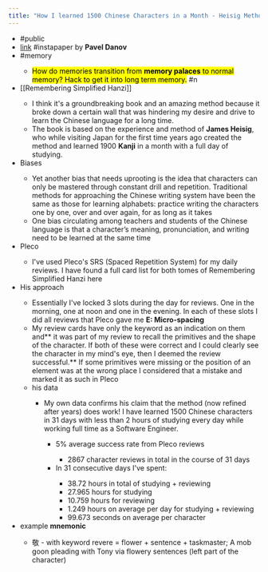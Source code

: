 ```yaml
---
title: "How I learned 1500 Chinese Characters in a Month - Heisig Method Review"
---
```


- #public<span id='qxpTPntS4'/>
- [link](https://underscorehao.net/2020/05/learning-1500-chinese-characters-in-a-month-heisig-method-review/) #instapaper by **Pavel Danov**<span id='w96eHYFUi'/>
- #memory<span id='qoMeiIx0Z'/>
    - &#8203;<mark>How do memories transition from **memory palaces** to normal memory? Hack to get it into long term memory.</mark> #n<span id='RcwTQNTMu'/>
- [[Remembering Simplified Hanzi]]<span id='T2ogCy3MP'/>
    - I think it's a groundbreaking book and an amazing method because it broke down a certain wall that was hindering my desire and drive to learn the Chinese language for a long time.<span id='OnevCRFIs'/>
    - The book is based on the experience and method of **James Heisig**, who while visiting Japan for the first time years ago created the method and learned 1900 **Kanji** in a month with a full day of studying.<span id='6H_Hbo8_4'/>
- Biases<span id='wCgu0krOT'/>
    - Yet another bias that needs uprooting is the idea that characters can only be mastered through constant drill and repetition. Traditional methods for approaching the Chinese writing system have been the same as those for learning alphabets: practice writing the characters one by one, over and over again, for as long as it takes<span id='lNMwG9ile'/>
    - One bias circulating among teachers and students of the Chinese language is that a character’s meaning, pronunciation, and writing need to be learned at the same time<span id='YHd1OY6id'/>
- Pleco<span id='sqLN9-8eU'/>
    - I've used Pleco's SRS (Spaced Repetition System) for my daily reviews. I have found a full card list for both tomes of Remembering Simplified Hanzi here<span id='7SEobTGTG'/>
- His approach<span id='ZObj9TU_g'/>
    - Essentially I've locked 3 slots during the day for reviews. One in the morning, one at noon and one in the evening. In each of these slots I did all reviews that Pleco gave me **E: Micro-spacing**<span id='ycGXL7FaS'/>
    - My review cards have only the keyword as an indication on them and** it was part of my review to recall the primitives and the shape of the character. If both of these were correct and I could clearly see the character in my mind's eye, then I deemed the review successful.** If some primitives were missing or the position of an element was at the wrong place I considered that a mistake and marked it as such in Pleco<span id='klxxgxP7k'/>
    - his data<span id='wdb9vt2dQ'/>
        - My own data confirms his claim that the method (now refined after years) does work! I have learned 1500 Chinese characters in 31 days with less than 2 hours of studying every day while working full time as a Software Engineer.<span id='rCY5JxcGU'/>
            - 5% average success rate from Pleco reviews<span id='F2BNSkrRm'/>
                - 2867 character reviews in total in the course of 31 days<span id='FzcBbCnni'/>
            - In 31 consecutive days I've spent:<span id='-KQWf8SpI'/>
                - 38.72 hours in total of studying + reviewing<span id='jsXYZWBci'/>
                - 27.965 hours for studying<span id='LmpeXNja3'/>
                - 10.759 hours for reviewing<span id='vzyGr-Y-g'/>
                - 1.249 hours on average per day for studying + reviewing<span id='oy-G7Mm2I'/>
                - 99.673 seconds on average per character<span id='YcisqqxwD'/>
- example **mnemonic**<span id='GDNnnuV3O'/>
    - 敬 - with keyword revere = flower + sentence + taskmaster; A mob goon pleading with Tony via flowery sentences (left part of the character)<span id='mBfOni_Sn'/>
